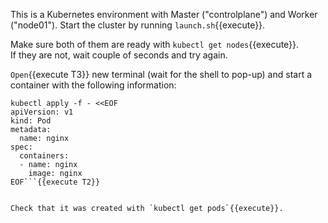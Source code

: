 This is a Kubernetes environment with Master ("controlplane") and Worker ("node01").
Start the cluster by running `launch.sh`{{execute}}.  

Make sure both of them are ready with `kubectl get nodes`{{execute}}.  
If they are not, wait couple of seconds and try again.   


`Open`{{execute T3}} new terminal (wait for the shell to pop-up) and start a container with the following information: 
```
kubectl apply -f - <<EOF
apiVersion: v1
kind: Pod
metadata:
  name: nginx
spec:
  containers:
  - name: nginx
    image: nginx
EOF```{{execute T2}}  


Check that it was created with `kubectl get pods`{{execute}}.  